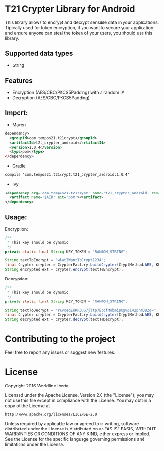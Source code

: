 # T21 Crypter Library for Android

This library allows to encrypt and decrypt sensible data in your applications.
Tipically used for token encryption, if you want to secure your application and ensure anyone can steal the token of your users, you should use this library.

## Supported data types
- String

## Features
- Encryption (AES/CBC/PKCS5Padding) with a random IV
- Decryption (AES/CBC/PKCS5Padding)

## Import:

- Maven
```xml
dependency>
  <groupId>com.tempos21.t21crypt</groupId>
  <artifactId>t21_crypter_android</artifactId>
  <version>1.0.4</version>
  <type>pom</type>
</dependency>
````
- Gradle
```xml
compile 'com.tempos21.t21crypt:t21_crypter_android:1.0.4'
```
- Ivy
```xml
<dependency org='com.tempos21.t21crypt' name='t21_crypter_android' rev='1.0.4'>
  <artifact name='$AID' ext='pom'></artifact>
</dependency>
```

## Usage:

Encryption:

```java
/**
 * This key should be dynamic
 */
private static final String KEY_TOKEN = "RANDOM_STRING";

String textToEncrypt = "whatIWantToCrypt1234";
final Crypter crypter = CrypterFactory.buildCrypter(CryptMethod.AES, KEY_TOKEN);
String encryptedText = crypter.encrypt(textToEncrypt);
```

Decryption:

```java
/**
 * This key should be dynamic
 */
private static final String KEY_TOKEN = "RANDOM_STRING";

String textToDecrypt = "rAvceqEKRR3uG7jltp7EccfMobmipUgvp142pnmQB2g=";
final Crypter crypter = CrypterFactory.buildCrypter(CryptMethod.AES, KEY_TOKEN);
String decryptedText = crypter.decrypt(textToDecrypt);
```

# Contributing to the project

Feel free to report any issues or suggest new features.

# License

Copyright 2016 Worldline Iberia

Licensed under the Apache License, Version 2.0 (the "License");
you may not use this file except in compliance with the License.
You may obtain a copy of the License at

    http://www.apache.org/licenses/LICENSE-2.0

Unless required by applicable law or agreed to in writing, software
distributed under the License is distributed on an "AS IS" BASIS,
WITHOUT WARRANTIES OR CONDITIONS OF ANY KIND, either express or implied.
See the License for the specific language governing permissions and
limitations under the License.
